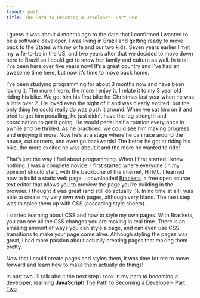 ```yaml
---
layout: post
title: The Path to Becoming a Developer- Part One
---
```

I guess it was about 4 months ago to the date that I confirmed I wanted to be a software developer. I was living in Brazil and getting ready to move back to the States with my wife and our two kids. Seven years earlier I met my wife-to-be in the US, and two years after that we decided to move down here to Brazil so I could get to know her family and culture as well. In total I’ve been here over five years now! It’s a great country and I’ve had an awesome time here, but now it’s time to move back home.

I’ve been studying programming for about 3 months now and have been loving it. The more I learn, the more I enjoy it. I relate it to my 3 year old riding his bike. We got him his first bike for Christmas last year when he was a little over 2. He loved even the sight of it and was clearly excited, but the only thing he could really do was push it around. When we sat him on it and tried to get him pedalling, he just didn’t have the leg strength and coordination to get it going. He would pedal half a rotation every once in awhile and be thrilled. As he practiced, we could see him making progress and enjoying it more. Now he’s at a stage where he can race around the house, cut corners, and even go backwards! The better he got at riding his bike, the more excited he was about it and the more he wanted to ride!

That’s just the way I feel about programming. When I first started I knew nothing. I was a complete novice. I first started where everyone (in my opinion) should start, with the backbone of the internet, HTML. I learned how to build a static web page. I downloaded [Brackets](http://brackets.io/), a free open source text editor that allows you to preview the page you’re building in the browser. I thought it was great (and still do actually :)). In no time at all I was able to create my very own web pages, although very bland. The next step was to spice them up with CSS (cascading style sheets). 

I started learning about CSS and how to style my own pages. With Brackets, you can see all the CSS changes you are making in real time. There is an amazing amount of ways you can style a page, and can even use CSS transitions to make your page come alive. Although styling the pages was great, I had more passion about actually creating pages that making them pretty. 

Now that I could create pages and styles them, it was time for me to move forward and learn how to make them actually do things!

In part two I’ll talk about the next step I took in my path to becoming a developer; learning **JavaScript**!
[The Path to Becoming a Developer- Part Two]()
